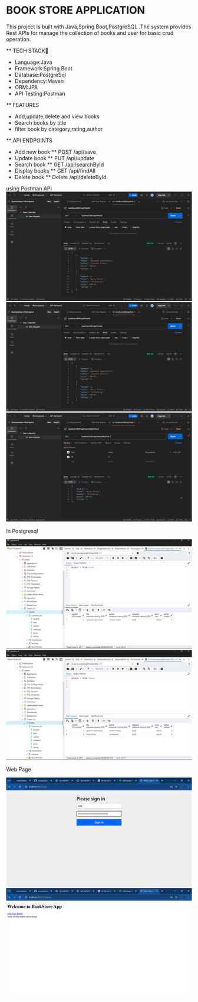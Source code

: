 # BOOK STORE APPLICATION

This project is built with Java,Spring Boot,PostgreSQL .The system provides Rest APIs for manage the collection of books and user for basic crud operation.

** TECH STACK🚀

* Language:Java
* Framework:Spring Boot
* Database:PostgreSql
* Dependency:Maven
* ORM:JPA
* API Testing:Postman

** FEATURES
* Add,update,delete and view books
* Search books by title
* filter book by category,rating,author

** API ENDPOINTS

* Add new book
  ** POST /api/save
* Update book
  ** PUT /api/update
* Search book
  ** GET /api/searchById
* Display books
  ** GET /api/findAll
* Delete book
  ** Delete /api/deleteById






using Postman API
![GET](<image/Screenshot 2025-04-09 221735.png>) 
![POST](<image/Screenshot 2025-04-09 221735.png>)
![GET](<image/Screenshot 2025-04-09 222156.png>)

In Postgresql

![BEFORE](<image/Screenshot 2025-04-09 223537.png>)
![AFTER](<image/Screenshot 2025-04-09 223547.png>)

Web Page

![Login page](<image/Screenshot 2025-04-09 230019.png>)
![Home page](<image/Screenshot 2025-04-09 230031.png>)
